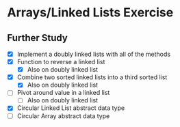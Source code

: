 Arrays/Linked Lists Exercise
============================

Further Study
-------------

- [x] Implement a doubly linked lists with all of the methods
- [x] Function to reverse a linked list
  - [x] Also on doubly linked list
- [x] Combine two sorted linked lists into a third sorted list
  - [x] Also on doubly linked list
- [ ] Pivot around value in a linked list
  - [ ] Also on doubly linked list
- [x] Circular Linked List abstract data type
- [ ] Circular Array abstract data type